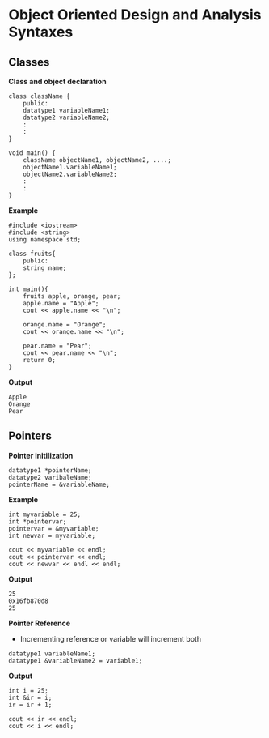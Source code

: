 # Object Oriented Design and Analysis Syntaxes

## Classes

**Class and object declaration**

```
class className {
    public: 
    datatype1 variableName1;
    datatype2 variableName2;
    :
    :
}

void main() {
    className objectName1, objectName2, ....;
    objectName1.variableName1;
    objectName2.variableName2;
    :
    :
}
```

**Example**
```
#include <iostream>
#include <string>
using namespace std;

class fruits{
    public:
    string name;
};

int main(){
    fruits apple, orange, pear;
    apple.name = "Apple";
    cout << apple.name << "\n";

    orange.name = "Orange";
    cout << orange.name << "\n";

    pear.name = "Pear";
    cout << pear.name << "\n";
    return 0;
}
```

**Output**
```
Apple
Orange
Pear
```


## Pointers

**Pointer initilization**
```
datatype1 *pointerName;
datatype2 varibaleName;
pointerName = &variableName;
```

**Example**
```
int myvariable = 25;
int *pointervar;
pointervar = &myvariable;
int newvar = myvariable;

cout << myvariable << endl;
cout << pointervar << endl;
cout << newvar << endl << endl;
```

**Output**
```
25
0x16fb870d8
25
```

**Pointer Reference**
- Incrementing reference or variable will increment both

```
datatype1 variableName1;
datatype1 &variableName2 = variable1;
```

**Output**
```
int i = 25;
int &ir = i;
ir = ir + 1;

cout << ir << endl;
cout << i << endl;
```